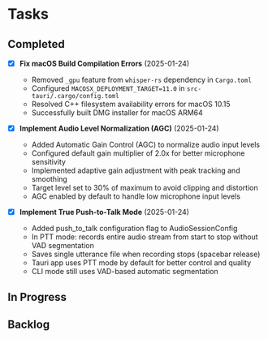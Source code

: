 # Tasks

## Completed
- [x] **Fix macOS Build Compilation Errors** (2025-01-24)
  - Removed `_gpu` feature from `whisper-rs` dependency in `Cargo.toml`
  - Configured `MACOSX_DEPLOYMENT_TARGET=11.0` in `src-tauri/.cargo/config.toml`
  - Resolved C++ filesystem availability errors for macOS 10.15
  - Successfully built DMG installer for macOS ARM64

- [x] **Implement Audio Level Normalization (AGC)** (2025-01-24)
  - Added Automatic Gain Control (AGC) to normalize audio input levels
  - Configured default gain multiplier of 2.0x for better microphone sensitivity
  - Implemented adaptive gain adjustment with peak tracking and smoothing
  - Target level set to 30% of maximum to avoid clipping and distortion
  - AGC enabled by default to handle low microphone input levels

- [x] **Implement True Push-to-Talk Mode** (2025-01-24)
  - Added push_to_talk configuration flag to AudioSessionConfig
  - In PTT mode: records entire audio stream from start to stop without VAD segmentation
  - Saves single utterance file when recording stops (spacebar release)
  - Tauri app uses PTT mode by default for better control and quality
  - CLI mode still uses VAD-based automatic segmentation

## In Progress

## Backlog
